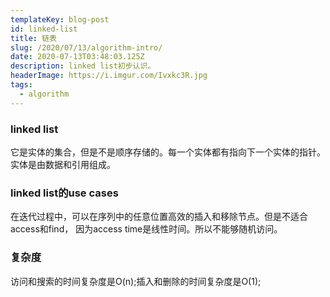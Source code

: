 ```yaml
---
templateKey: blog-post
id: linked-list
title: 链表
slug: /2020/07/13/algorithm-intro/
date: 2020-07-13T03:48:03.125Z
description: linked list初步认识。
headerImage: https://i.imgur.com/Ivxkc3R.jpg
tags:
  - algorithm
---
```



### linked list
它是实体的集合，但是不是顺序存储的。每一个实体都有指向下一个实体的指针。
实体是由数据和引用组成。

### linked list的use cases
在迭代过程中，可以在序列中的任意位置高效的插入和移除节点。但是不适合access和find，
因为access time是线性时间。所以不能够随机访问。



### 复杂度
访问和搜索的时间复杂度是O(n);插入和删除的时间复杂度是O(1);










